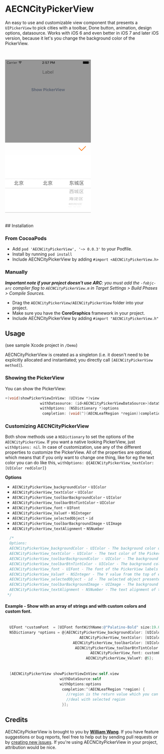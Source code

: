 AECNCityPickerView
============
 
An easy to use and customizable view component that presents a `UIPickerView` to pick cities with a toolbar, Done button, animation, design options, datasource.
Works with iOS 6 and even better in iOS 7 and later iOS version, because it let's you change the background color of the PickerView.


<br />

![AECNCityPickerView](https://github.com/canicelebrate/AECNCityPickerView/blob/master/AECNCityPickerView.png?raw=true)


<br />
## Installation

### From CocoaPods

* Add `pod 'AECNCityPickerView', '~> 0.0.3'` to your Podfile.
* Install by running `pod install`
* Include AECNCityPickerView by adding `#import <AECNCityPickerView.h>`

### Manually

_**Important note if your project doesn't use ARC**: you must add the `-fobjc-arc` compiler flag to `AECNCityPickerView.m` in Target Settings > Build Phases > Compile Sources._

* Drag the `AECNCityPickerView/AECNCityPickerView` folder into your project.
* Make sure you have the **CoreGraphics** framework in your project.
* Include AECNCityPickerView by adding `#import "AECNCityPickerView.h"` 

## Usage

(see sample Xcode project in `/Demo`)

AECNCityPickerView is created as a singleton (i.e. it doesn't need to be explicitly allocated and instantiated; you directly call `[AECNCityPickerView method]`).

### Showing the PickerView

You can show the PickerView:

```objective-c
+(void)showPickerViewInView: (UIView *)view
                withDatasource: (id<AECNCityPickerViewDataSource>)dataSource
                withOptions: (NSDictionary *)options
                 completion: (void(^)(AECNLeafRegion *region))completion;

```


### Customizing AECNCityPickerView
Both show methods use a `NSDictionary` to set the options of the `AECNCityPickerView`. If you want a native looking PickerView, just `withOptions: nil`. In case of customization, use any of the different properties to customize the PickerView. All of the properties are optional, which means that if you only want to change one thing, like for eg the text color you can do like this, `withOptions: @{AECNCityPickerView_textColor: [UIColor redColor]}`

**Options**

     
- `AECNCityPickerView_backgroundColor` - `UIColor` 
- `AECNCityPickerView_textColor` - `UIColor` 
- `AECNCityPickerView_toolbarBackgroundColor` - `UIColor` 
- `AECNCityPickerView_toolbarBtnTintColor` - `UIColor` 
- `AECNCityPickerView_font` - `UIFont` 
- `AECNCityPickerView_ValueY` - `NSInteger` 
- `AECNCityPickerView_selectedObject` - `id` 
- `AECNCityPickerView_toolbarBackgroundImage` - `UIImage`
- `AECNCityPickerView_textAlignment` - `NSNumber`

```objective-c
  /*
  Options:
  AECNCityPickerView_backgroundColor - UIColor - The background color of the PickerView (>=iOS 7)
  AECNCityPickerView_textColor - UIColor - The text color of the PickerView
  AECNCityPickerView_toolbarBackgroundColor - UIColor - The background color of the toolbar
  AECNCityPickerView_toolbarBtnTintColor - UIColor - The background color (<= iOS 6) or text color (>=iOS 7) of the Done button
  AECNCityPickerView_font - UIFont - The font of the PickerView labels
  AECNCityPickerView_ValueY - NSInteger - The Y value from the top of every label in the PickerView, useful when changing font/font-size.
  AECNCityPickerView_selectedObject - id - The selected object presented in the PickerView, an object from the array, for eg. [yourArray objectAtIndex:0];
  AECNCityPickerView_toolbarBackgroundImage - UIImage - The background image of the toolbar (320 x 44 for non retina, 640 x 88 for retina)
  AECNCityPickerView_textAlignment - NSNumber - The text alignment of the labels in the PickerView, @0 for Left, @1 for Center, @2 for Right
 */
```

#### Example - Show with an array of strings and with custom colors and custom font.
```objective-c
  
  UIFont *customFont  = [UIFont fontWithName:@"Palatino-Bold" size:19.0];
  NSDictionary *options = @{AECNCityPickerView_backgroundColor: [UIColor blackColor],
                                  AECNCityPickerView_textColor: [UIColor whiteColor],
                               AECNCityPickerView_toolbarColor: [UIColor darkGrayColor],
                                AECNCityPickerView_toolbarBtnTintColor: [UIColor whiteColor],
                                       AECNCityPickerView_font: customFont,
                                     AECNCityPickerView_ValueY: @5};

  
  [AECNCityPickerView showPickerViewInView:self.view
                         withDataSource:self
                         withOptions:options
                          completion:^(AECNLeafRegion *region) {
                            //region is the return value which you can use as you wish
                            //deal with selected region
                          }];
```



## Credits

AECNCityPickerView is brought to you by [**William Wang**](http://blog.csdn.net/missautumn). If you have feature suggestions or bug reports, feel free to help out by sending pull requests or by [creating new issues](https://github.com/canicelebrate/AECNCityPickerView/issues/new). If you're using AECNCityPickerView in your project, attribution would be nice.


